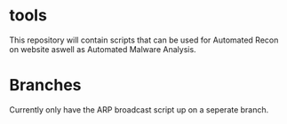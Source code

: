 # tools
This repository will contain scripts that can be used for Automated Recon on website aswell as Automated Malware Analysis.
# Branches
Currently only have the ARP broadcast script up on a seperate branch.
